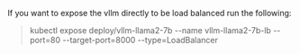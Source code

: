 If you want to expose the vllm directly to be load balanced run the following:

> kubectl expose deploy/vllm-llama2-7b --name vllm-llama2-7b-lb --port=80 --target-port=8000 --type=LoadBalancer


